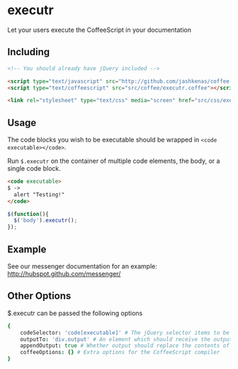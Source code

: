 executr
=======

Let your users execute the CoffeeScript in your documentation

Including
--------

````html
<!-- You should already have jQuery included -->

<script type="text/javascript" src="http://github.com/jashkenas/coffee-script/raw/master/extras/coffee-script.js"></script>
<script type="text/coffeescript" src="src/coffee/executr.coffee"></script>

<link rel="stylesheet" type="text/css" media="screen" href="src/css/executr.css">
````

Usage
-----

The code blocks you wish to be executable should be wrapped in `<code executable></code>`.

Run `$.executr` on the container of multiple code elements, the body, or a single code block.

````html
<code executable>
$ ->
  alert "Testing!"
</code>
````

````javascript
$(function(){
  $('body').executr();
});
````

Example
------

See our messenger documentation for an example: http://hubspot.github.com/messenger/

Other Options
-------

$.executr can be passed the following options

````coffeescript
{
    codeSelector: 'code[executable]' # The jQuery selector items to be bound must match
    outputTo: 'div.output' # An element which should receive the output.  The output will also be available in window.executrOutput.
    appendOutput: true # Whether output should replace the contents of outputTo, or append to it
    coffeeOptions: {} # Extra options for the CoffeeScript compiler
}
````

